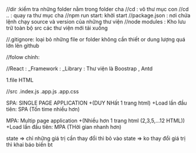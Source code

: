 //dir :kiểm tra những folder nằm trong folder cha
//cd : vô thư mục con
//cd .. : quay ra thư mục cha
//npm run start: khởi start
//package.json : nơi chứa lệnh chạy source và version của những thư viện
//node modules : Kho lưu trữ toàn bộ src các thư viện mới tải xuống

//.gitignore: loại bỏ những file or folder không cần thiết or dung lượng quá lớn lên github

//folow chính:

//React :
\_Framework :
\_Library : Thư viện là Boostrap , Antd

1.file HTML

//src
.index.js
.app.js
.app.css

SPA: SINGLE PAGE APPLICATION
+(DUY NHất 1 trang html)
+Load lần đầu tiên: SPA (Tốn time nhiều hơn)

MPA: Multip page application
+(Nhiều hơn 1 trang html (2,3,5,...12 HTML))
+Load lần đầu tiên: MPA (THời gian nhanh hơn)

state => chỉ những giá trị cần thay đổi thì bỏ vào state
=> ko thay đổi giá trị thì khai báo biến bt
